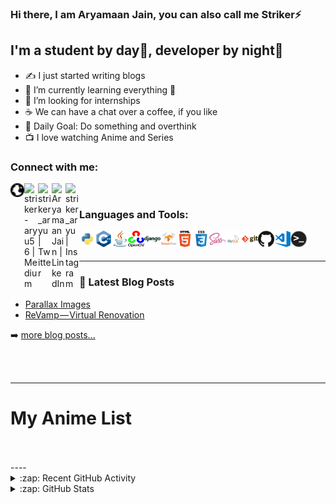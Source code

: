 ### Hi there, I am Aryamaan Jain, you can also call me Striker⚡

## I'm a student by day🔆, developer by night🌙

- ✍ I just started writing blogs
- 🧐 I’m currently learning everything 🤣
- 👀 I’m looking for internships
- ☕ We can have a chat over a coffee, if you like
- 📅 Daily Goal: Do something and overthink 
- 📺 I love watching Anime and Series

### Connect with me:

[<img align="left" alt="https://aryamaan-striker.netlify.app/" width="22px" src="https://raw.githubusercontent.com/iconic/open-iconic/master/svg/globe.svg" />][website]
[<img align="left" alt="striker-aryu56 | Medium" width="22px" src="https://cdn.jsdelivr.net/npm/simple-icons@v3/icons/medium.svg" />][medium]
[<img align="left" alt="striker_aryu | Twitter" width="22px" src="https://cdn.jsdelivr.net/npm/simple-icons@v3/icons/twitter.svg" />][twitter]
[<img align="left" alt="Aryamaan Jain | LinkedIn" width="22px" src="https://cdn.jsdelivr.net/npm/simple-icons@v3/icons/linkedin.svg" />][linkedin]
[<img align="left" alt="striker_aryu | Instagram" width="22px" src="https://cdn.jsdelivr.net/npm/simple-icons@v3/icons/instagram.svg" />][instagram]

<br />

### Languages and Tools:

<img align="left" alt="Python" width="26px" src="https://raw.githubusercontent.com/github/explore/80688e429a7d4ef2fca1e82350fe8e3517d3494d/topics/python/python.png" />
<img align="left" alt="c++" width="26px" src="https://raw.githubusercontent.com/github/explore/80688e429a7d4ef2fca1e82350fe8e3517d3494d/topics/cpp/cpp.png" />
<img align="left" alt="java" width="26px" src="https://raw.githubusercontent.com/github/explore/80688e429a7d4ef2fca1e82350fe8e3517d3494d/topics/java/java.png" />
<img align="left" alt="opencv" width="26px" src="https://raw.githubusercontent.com/github/explore/80688e429a7d4ef2fca1e82350fe8e3517d3494d/topics/opencv/opencv.png" />
<img align="left" alt="django" width="26px" src="https://raw.githubusercontent.com/github/explore/80688e429a7d4ef2fca1e82350fe8e3517d3494d/topics/django/django.png" />
<img align="left" alt="tensorflow" width="26px" src="https://raw.githubusercontent.com/github/explore/80688e429a7d4ef2fca1e82350fe8e3517d3494d/topics/tensorflow/tensorflow.png" />
<img align="left" alt="HTML5" width="26px" src="https://raw.githubusercontent.com/github/explore/80688e429a7d4ef2fca1e82350fe8e3517d3494d/topics/html/html.png" />
<img align="left" alt="CSS3" width="26px" src="https://raw.githubusercontent.com/github/explore/80688e429a7d4ef2fca1e82350fe8e3517d3494d/topics/css/css.png" />
<img align="left" alt="Sass" width="26px" src="https://raw.githubusercontent.com/github/explore/80688e429a7d4ef2fca1e82350fe8e3517d3494d/topics/sass/sass.png" />
<img align="left" alt="MySQL" width="26px" src="https://raw.githubusercontent.com/github/explore/80688e429a7d4ef2fca1e82350fe8e3517d3494d/topics/mysql/mysql.png" />
<img align="left" alt="Git" width="26px" src="https://raw.githubusercontent.com/github/explore/80688e429a7d4ef2fca1e82350fe8e3517d3494d/topics/git/git.png" />
<img align="left" alt="GitHub" width="26px" src="https://raw.githubusercontent.com/github/explore/78df643247d429f6cc873026c0622819ad797942/topics/github/github.png" />
<img align="left" alt="Visual Studio Code" width="26px" src="https://raw.githubusercontent.com/github/explore/80688e429a7d4ef2fca1e82350fe8e3517d3494d/topics/visual-studio-code/visual-studio-code.png" />
<img align="left" alt="Terminal" width="26px" src="https://raw.githubusercontent.com/github/explore/80688e429a7d4ef2fca1e82350fe8e3517d3494d/topics/terminal/terminal.png" />

<br />
<br />

---

### 📕 Latest Blog Posts

<!-- BLOG-POST-LIST:START -->
- [Parallax Images](https://medium.com/analytics-vidhya/parallax-images-14e92ebb1bae?source=rss-61742cf1b984------2)
- [ReVamp — Virtual Renovation](https://medium.com/@striker-aryu56/revamp-virtual-renovation-64bfd0f924d7?source=rss-61742cf1b984------2)
<!-- BLOG-POST-LIST:END -->

➡️ [more blog posts...](https://striker-aryu56.medium.com/)

<br />
<br />

---


# My Anime List 

<!-- ANILIST:START -->
<!-- ANILIST:END -->

<br />
<br />
----

<details>
  <summary>:zap: Recent GitHub Activity</summary>
  
<!--START_SECTION:activity-->
<!--END_SECTION:activity-->

</details>

<details>
  <summary>:zap: GitHub Stats</summary>

  <img align="left" alt="Striker's GitHub Stats" src="https://github-readme-stats.vercel.app/api?username=strikeraryu&show_icons=true&hide_border=true" />

</details>

[website]: https://aryamaan-striker.netlify.app/
[twitter]: https://twitter.com/striker_aryu
[medium]: https://striker-aryu56.medium.com/
[instagram]: https://www.instagram.com/striker_aryu/?hl=en
[linkedin]: https://www.linkedin.com/in/aryamaan-jain-9330a8190/